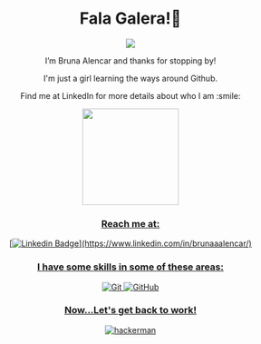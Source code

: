 <div align="center"> 

# Fala Galera!👋 

<p><img src="https://www.icegif.com/wp-content/uploads/meme-icegif.gif"/></p>

<p>I’m Bruna Alencar and thanks for stopping by!</p>

<p>I'm just a girl learning the ways around Github.
<p>Find me at LinkedIn for more details about who I am :smile:</p>

<div>
  <a href="https://github.com/BrunaaAlencar">
  <img height="170cm" src="https://github-readme-stats.vercel.app/api?username=BrunaaAlencar&count_private=true&show_icons=true&theme=dark&hide_border=true&hide_rank=true"/>

</div>

### Reach me at:

[![Linkedin Badge](https://img.shields.io/badge/-LinkedIn-black?style=for-the-badge&labelColor=1ca0f1&logo=Linkedin&logoColor=white&link=(https://www.linkedin.com/in/brunaaalencar/))](https://www.linkedin.com/in/brunaaalencar/)


  
### I have some skills in some of these areas:

![Git](https://img.shields.io/badge/-Git-F1502F?style=for-the-badge&logo=git&logoColor=white)
![GitHub](https://img.shields.io/badge/-GitHub-lightgrey?style=for-the-badge&logo=github&logoColor=black)


### Now...Let's get back to work!
  
![hackerman](https://user-images.githubusercontent.com/108578555/179306285-a995a1ca-e19f-4cea-9c69-215b798c0ec4.gif)
</div>

